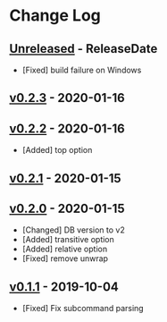 # Change Log

## [Unreleased](https://github.com/dalance/cargo-trend/compare/v0.2.3...Unreleased) - ReleaseDate

* [Fixed] build failure on Windows

## [v0.2.3](https://github.com/dalance/cargo-trend/compare/v0.2.2...v0.2.3) - 2020-01-16

## [v0.2.2](https://github.com/dalance/cargo-trend/compare/v0.2.1...v0.2.2) - 2020-01-16

* [Added] top option

## [v0.2.1](https://github.com/dalance/cargo-trend/compare/v0.2.0...v0.2.1) - 2020-01-15

## [v0.2.0](https://github.com/dalance/cargo-trend/compare/v0.1.1...v0.2.0) - 2020-01-15

* [Changed] DB version to v2
* [Added] transitive option
* [Added] relative option
* [Fixed] remove unwrap

## [v0.1.1](https://github.com/dalance/cargo-trend/compare/v0.1.0...v0.1.1) - 2019-10-04

* [Fixed] Fix subcommand parsing
